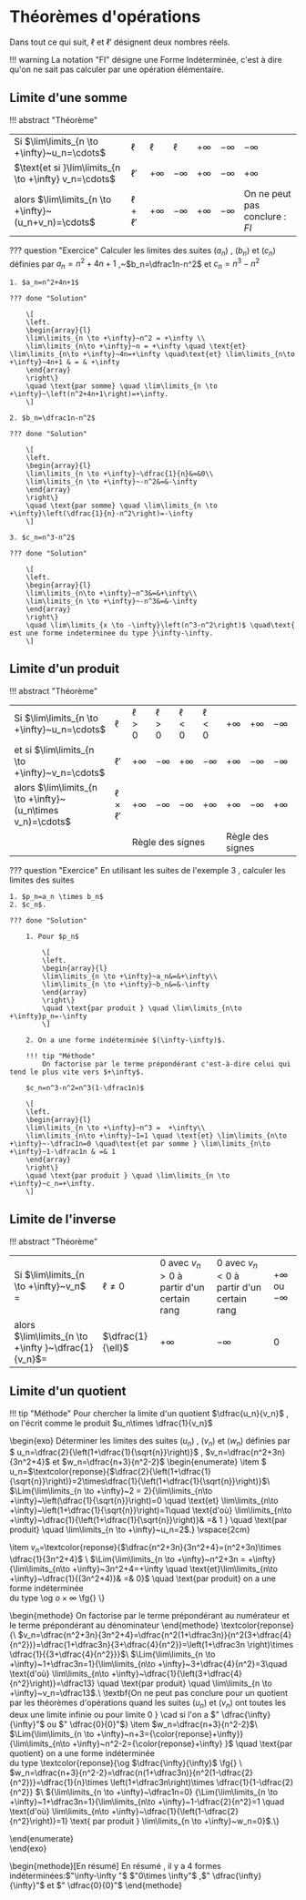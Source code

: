 # Théorèmes d'opérations

Dans tout ce qui suit, $\ell$ et $\ell'$ désignent deux nombres réels.

!!! warning
	La notation "FI" désigne une Forme Indéterminée, c'est à dire qu'on ne sait pas calculer par une opération élémentaire.
	
## Limite d'une somme

!!! abstract "Théorème"
	<table class="AvecBordure"> 
	<tr>
	 <td>Si $\lim\limits_{n \to +\infty}~u_n=\cdots$ </td><td> $\ell$ </td><td> $\ell$ </td><td> $\ell$ </td><td> $+\infty$ </td><td> $-\infty$ </td><td> $-\infty$ </td>
	</tr>
	<tr>
	<td>$\text{et si }\lim\limits_{n \to +\infty} v_n=\cdots$ </td><td> $\ell'$ </td><td> $+\infty$ </td><td> $-\infty$</td><td>$+\infty$ </td><td> $-\infty$ </td><td> $+\infty$ </td>
	</tr>
	<tr>
	<td> alors $\lim\limits_{n \to +\infty}~(u_n+v_n)=\cdots$ </td><td> $\ell+\ell'$ </td><td> $+\infty$ </td><td> $-\infty$ </td><td> $+\infty$ </td><td> $-\infty$ </td><td> On ne peut pas conclure : $FI$ </td>
	</tr> 
	</table>

??? question "Exercice"
	Calculer les  limites des suites $(a_n)$ , $(b_n)$ et $(c_n)$ définies par $a_n=n^2+4n+1$ ,~$b_n=\dfrac1n-n^2$ et $c_n=n^3-n^2$ 
	
	1. $a_n=n^2+4n+1$
	
	??? done "Solution"
		
		\[
		\left.
		\begin{array}{l}
		\lim\limits_{n \to +\infty}~n^2 = +\infty \\
		\lim\limits_{n\to +\infty}~n = +\infty \quad \text{et} \lim\limits_{n\to +\infty}~4n=+\infty \quad\text{et} \lim\limits_{n\to +\infty}~4n+1 & = & +\infty
		\end{array}
		\right\}
		\quad \text{par somme} \quad \lim\limits_{n \to +\infty}~\left(n^2+4n+1\right)=+\infty.
		\]
  
	2. $b_n=\dfrac1n-n^2$ 

	??? done "Solution"

		\[
		\left.
		\begin{array}{l}
		\lim\limits_{n \to +\infty}~\dfrac{1}{n}&=&0\\
		\lim\limits_{n \to +\infty}~-n^2&=&-\infty 
		\end{array}
		\right\}
		\quad \text{par somme} \quad \lim\limits_{n \to +\infty}\left(\dfrac{1}{n}-n^2\right)=-\infty
		\]

	3. $c_n=n^3-n^2$

	??? done "Solution"
  
		\[
		\left.
		\begin{array}{l}
		\lim\limits_{n\to +\infty}~n^3&=&+\infty\\
		\lim\limits_{n \to +\infty}~-n^3&=&-\infty
		\end{array}
		\right\}
		\quad \lim\limits_{x \to -\infty}\left(n^3-n^2\right)$ \quad\text{ est une forme indeterminee du type }\infty-\infty.
		\]



## Limite d'un produit

!!! abstract "Théorème"
	<table class="AvecBordure"> 
	<tr>
	 <td>Si $\lim\limits_{n \to +\infty}~u_n=\cdots$ </td><td> $\ell$ </td><td> $\ell>0$ </td><td> $\ell>0$</td><td>$\ell<0$</td><td>$\ell<0$</td><td>$+\infty$</td><td>$+\infty$</td><td>$-\infty$</td><td>$0$</td><td>0</td>
	</tr>
	<tr>
	<td> et si $\lim\limits_{n \to +\infty}~v_n=\cdots$</td><td>$\ell'$</td><td>$+\infty$</td><td>$-\infty$</td><td>$+\infty$</td><td>$-\infty$</td><td>$+\infty$</td><td>$-\infty$</td><td>$-\infty$</td><td>$+\infty$</td><td>$-\infty$</td>
	</tr>
	<tr>
	<td>alors $\lim\limits_{n \to +\infty}~(u_n\times v_n)=\cdots$</td><td>$\ell\times\ell'$</td><td>$+\infty$</td><td>$-\infty$</td><td>$-\infty$</td><td>$+\infty$</td><td>$+\infty$</td><td>$-\infty$</td><td>$+\infty$</td><td>$FI$</td><td>$FI$</td>
	</tr>
	<tr>
	<td colspan="2"> </td><td colspan="4"> Règle des signes </td><td colspan="3"> Règle des signes </td><td> </td>
	</tr>
	</table>

??? question "Exercice"
	En utilisant les suites de l'exemple 3 , calculer les limites des suites 
	
	1. $p_n=a_n \times b_n$ 
	2. $c_n$.
	
	??? done "Solution"
		
		1. Pour $p_n$
		
			\[
			\left.
			\begin{array}{l}
			\lim\limits_{n \to +\infty}~a_n&=&+\infty\\
			\lim\limits_{n \to +\infty}~b_n&=&-\infty
			\end{array}
			\right\}
			\quad \text{par produit } \quad \lim\limits_{n\to +\infty}p_n=-\infty
			\]
		
		2. On a une forme indéterminée $(\infty-\infty)$.
		
		!!! tip "Méthode"
			On factorise par le terme prépondérant c'est-à-dire celui qui tend le plus vite vers $+\infty$.
		
		$c_n=n^3-n^2=n^3(1-\dfrac1n)$
		
		\[
		\left.
		\begin{array}{l}
		\lim\limits_{n \to +\infty}~n^3 =  +\infty\\		
		\lim\limits_{n\to +\infty}~1=1 \quad \text{et} \lim\limits_{n\to +\infty}~-\dfrac1n=0 \quad\text{et par somme } \lim\limits_{n\to +\infty}~1-\dfrac1n & =& 1
		\end{array}
		\right\}
		\quad \text{par produit } \quad \lim\limits_{n \to +\infty}~c_n=+\infty.
		\]


## Limite de l'inverse

!!! abstract "Théorème"
	<table class="AvecBordure"> 
	<tr>
	 <td>Si  $\lim\limits_{n \to +\infty}~v_n$  = </td><td> $\ell\neq  0$</td><td>$0$  avec $v_n>0$ à partir d'un certain rang</td><td>$0$  avec $v_n<0$ à partir d'un certain rang</td><td>$+\infty$ ou $-\infty$</td>
    </tr>
	<tr>
	<td>alors  $\lim\limits_{n \to +\infty }~\dfrac{1}{v_n}$=</td><td>$\dfrac{1}{\ell}$</td><td>$+\infty$</td><td>$-\infty$</td><td>$0$</td>
	</tr>
    </table>


## Limite d'un quotient

!!! tip "Méthode"
	Pour chercher la limite d'un quotient $\dfrac{u_n}{v_n}$ , on l'écrit comme le produit $u_n\times \dfrac{1}{v_n}$



\begin{exo}
  Déterminer les limites des suites $(u_n)$ , $(v_n)$ et $(w_n)$ définies par $ u_n=\dfrac{2}{\left(1+\dfrac{1}{\sqrt{n}}\right)}$ , $v_n=\dfrac{n^2+3n}{3n^2+4}$ et $w_n=\dfrac{n+3}{n^2-2}$
   \begin{enumerate}
  \item $ u_n=$\textcolor{reponse}{$\dfrac{2}{\left(1+\dfrac{1}{\sqrt{n}}\right)}=2\times\dfrac{1}{\left(1+\dfrac{1}{\sqrt{n}}\right)}$\\
  $\Lim{\lim\limits_{n \to +\infty}~2  =  2}{\lim\limits_{n\to +\infty}~\left(\dfrac{1}{\sqrt{n}}\right)=0 \quad \text{et} \lim\limits_{n\to +\infty}~\left(1+\dfrac{1}{\sqrt{n}}\right)=1\quad \text{d'où} \lim\limits_{n\to +\infty}~\dfrac{1}{\left(1+\dfrac{1}{\sqrt{n}}\right)}& =& 1 } \quad \text{par produit} \quad \lim\limits_{n \to +\infty}~u_n=2$.}
    \vspace{2cm}  

  \item $v_n=$\textcolor{reponse}{$\dfrac{n^2+3n}{3n^2+4}=(n^2+3n)\times \dfrac{1}{3n^2+4}$ \\
  $\Lim{\lim\limits_{n \to +\infty}~n^2+3n = +\infty}{\lim\limits_{n\to +\infty}~3n^2+4=+\infty \quad \text{et}\lim\limits_{n\to +\infty}~\dfrac{1}{(3n^2+4)}& =& 0}$ \quad \text{par produit}  on a  une forme indéterminée  
 du type \og $o\times \infty$ \fg{}  \\}
 

\begin{methode}
On factorise par le terme prépondérant au numérateur et le terme prépondérant au dénominateur
\end{methode}
\textcolor{reponse}{\\ 
$v_n=\dfrac{n^2+3n}{3n^2+4}=\dfrac{n^2(1+\dfrac3n)}{n^2(3+\dfrac{4}{n^2})}=\dfrac{1+\dfrac3n}{3+\dfrac{4}{n^2}}=\left(1+\dfrac3n \right)\times \dfrac{1}{{3+\dfrac{4}{n^2}}}$\\
 $\Lim{\lim\limits_{n \to +\infty}~1+\dfrac3n=1}{\lim\limits_{n\to +\infty}~3+\dfrac{4}{n^2}=3\quad \text{d'où} \lim\limits_{n\to +\infty}~\dfrac{1}{\left(3+\dfrac{4}{n^2}\right)}=\dfrac13} \quad \text{par produit} \quad \lim\limits_{n \to +\infty}~v_n=\dfrac13$.\\
\textbf{On ne peut pas conclure pour un quotient par les théorèmes d'opérations quand les suites ($u_n$) et ($v_n$) ont toutes les deux une limite infinie ou pour limite 0 } \cad si l'on a $" \dfrac{\infty}{\infty}"$ ou $" \dfrac{0}{0}"$}
  \item  $w_n=\dfrac{n+3}{n^2-2}$\\
  $\Lim{\lim\limits_{n \to +\infty}~n+3={\color{reponse}+\infty}}{\lim\limits_{n\to +\infty}~n^2-2={\color{reponse}+\infty} }$ \quad \text{par quotient}  on a  une forme indéterminée  
 du type \textcolor{reponse}{\og $\dfrac{\infty}{\infty}$ \fg{}  \\
 $w_n=\dfrac{n+3}{n^2-2}=\dfrac{n(1+\dfrac3n)}{n^2(1-\dfrac{2}{n^2})}=\dfrac{1}{n}\times \left(1+\dfrac3n\right)\times \dfrac{1}{1-\dfrac{2}{n^2}} $\\
 ${\lim\limits_{n \to +\infty}~\dfrac1n=0} {\Lim{\lim\limits_{n \to +\infty}~1+\dfrac3n=1}{\lim\limits_{n\to +\infty}~1-\dfrac{2}{n^2}=1 \quad \text{d'où} \lim\limits_{n\to +\infty}~\dfrac{1}{\left(1-\dfrac{2}{n^2}\right)}=1} \text{ par produit } \lim\limits_{n \to +\infty}~w_n=0}$.\\}

\end{enumerate}     
 \end{exo}

\begin{methode}[En résumé]
En résumé , il y a 4 formes indéterminées:$"\infty-\infty "$ $"0\times \infty"$ ,$" \dfrac{\infty}{\infty}"$ et $" \dfrac{0}{0}"$
\end{methode}